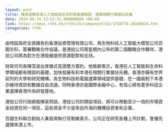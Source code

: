 ```yaml
---
layout: post
title: 陳茂波稱本港人工智能與生命科學基礎穩固　發展相關行業搶佔先機
date: 2024-06-24 12:52:31.000000000 +08:00
link: https://news.rthk.hk/rthk/ch/component/k2/1758778-20240624.htm
categories: rthk
---
```


由特區政府全資擁有的香港投資管理有限公司，與生物科技人工智能大模型公司百圖生科，簽署戰略合作協議，是港投公司兩星期內公布的第二個戰略合作夥伴，港投公司將為對方在港發展提供資源配對和支持。

財政司司長陳茂波出席儀式見證雙方簽約，他致辭表示，香港在人工智能和生命科學領域都有穩固的基礎，加快發展有利本港在相關行業搶佔先機，香港亦擁有世界前列的大學和研究機構，為生物科技和電腦運算領域提供基礎，在一國兩制下本港亦維持資訊和數據自由流通，同時香港亦是國際金融中心，有信心將有更多科技企業選擇香港作為研發基地。

港投公司行政總裁陳家齊說，港投公司的領投項目，將可以帶動至少一倍的市場資金投資在同一項目，這些資金不少是來自外海的機構投資者和企業。

百圖生科聯合創始人兼首席執行官劉維表示，公司正在研究各種上市計劃，會優先選擇來港上市。
